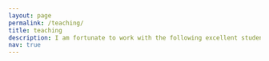```yaml
---
layout: page
permalink: /teaching/
title: teaching
description: I am fortunate to work with the following excellent students:
nav: true
---
```


